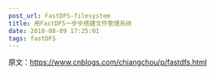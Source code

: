 ```yaml
---
post_url: FastDFS-filesystem
title: 用FastDFS一步步搭建文件管理系统
date: 2018-08-09 17:25:01
tags: fastDFS
---
```

原文：https://www.cnblogs.com/chiangchou/p/fastdfs.html